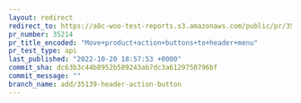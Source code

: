 ```yaml
---
layout: redirect
redirect_to: https://a8c-woo-test-reports.s3.amazonaws.com/public/pr/35214/api/index.html
pr_number: 35214
pr_title_encoded: "Move+product+action+buttons+to+header+menu"
pr_test_type: api
last_published: "2022-10-20 18:57:53 +0000"
commit_sha: dc63b3c44b8952b589243ab7dc3a6129750796bf
commit_message: ""
branch_name: add/35139-header-action-button
---
```

